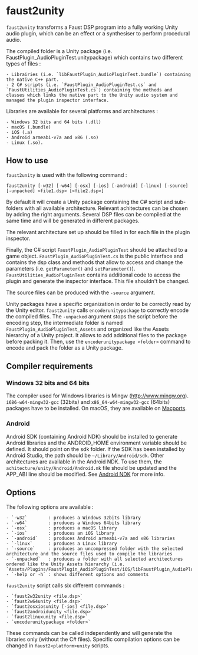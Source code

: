 # faust2unity

`faust2unity` transforms a Faust DSP program into a fully working Unity audio plugin, which can be an effect or a synthesiser to perform procedural audio.

The compiled folder is a Unity package (i.e. FaustPlugin_AudioPluginTest.unitypackage) which contains two different types of files :

    - Librairies (i.e. `libFaustPlugin_AudioPluginTest.bundle`) containing the native C++ part.
    - 2 C# scripts (i.e. `FaustPlugin_AudioPluginTest.cs` and `FaustUtilities_AudioPluginTest.cs`) containing the methods and classes which links the native part to the Unity audio system and managed the plugin inspector interface.

Libraries are available for several platforms and architectures :

    - Windows 32 bits and 64 bits (.dll)
    - macOS (.bundle)
    - iOS (.a)
    - Android armeabi-v7a and x86 (.so)
    - Linux (.so).

## How to use

`faust2unity` is used with the following command :

`faust2unity [-w32] [-w64] [-osx] [-ios] [-android] [-linux] [-source] [-unpacked] <file1.dsp> [<file2.dsp>]`

By default it will create a Unity package containing the C# script and sub-folders with all available architecture. Relevant achitectures can be chosen by adding the right arguments. Several DSP files can be compiled at the same time and will be generated in different packages.

The relevant architecture set up should be filled in for each file in the plugin inspector.

Finally, the C# script `FaustPlugin_AudioPluginTest` should be attached to a game object. `FaustPlugin_AudioPluginTest.cs` is the public interface and contains the dsp class and methods that allow to access and change the parameters (i.e. `getParameter()` and `setParameter()`). `FaustUtilities_AudioPluginTest` contains additional code to access the plugin and generate the inspector interface. This file shouldn't be changed.

The source files can be produced with the `-source` argument.

Unity packages have a specific organization in order to be correctly read by the Unity editor. `faust2unity` calls `encoderunitypackage` to correctly encode the compiled files. The `-unpacked` argument stops the script before the encoding step, the intermediate folder is named `FaustPlugin_AudioPluginTest_Assets` and organized like the Assets hierarchy of a Unity project. It allows to add additional files to the package before packing it. Then, use the `encoderunitypackage <folder>` command to encode and pack the folder as a Unity package.

## Compiler requirements

### Windows 32 bits and 64 bits

The compiler used for Windows libraries is Mingw (http://www.mingw.org). `i686-w64-mingw32-gcc` (32bits) and `x86_64-w64-mingw32-gcc` (64bits) packages have to be installed. On macOS, they are available on [Macports](https://www.macports.org).

### Android

Android SDK (containing Android NDK) should be installed to generate Android libraries and the ANDROID_HOME environment variable should be defined. It should point on the sdk folder. If the SDK has been installed by Android Studio, the path should be `~/Library/Android/sdk`. Other architectures are available in the Android NDK. To use them, the `achitecture/unity/Android/Android.mk` file should be updated and the APP_ABI line should be modified. See [Android NDK](https://developer.android.com/ndk/guides/android_mk.html) for more info.                                                                                                                                                                                                                                                                                                                                                                                                                                                                                                                                                                                                                                                                                                                                                                                                                                                                                                             

## Options

The following options are available :

    - `-w32`        : produces a Windows 32bits library
    - `-w64`        : produces a Windows 64bits library
    - `-osx`        : produces a macOS library
    - `-ios`        : produces an iOS library
    - `-android`    : produces Android armeabi-v7a and x86 libraries
    - `-linux`      : produces a Linux library
    - `-source`     : produces an uncompressed folder with the selected architecture and the source files used to compile the libraries
    - `-unpacked`   : produces a folder with all selected architectures ordered like the Unity Assets hierarchy (i.e. `Assets/Plugins/FaustPlugin_AudioPluginTest/iOS/libFaustPlugin_AudioPluginTest.a`).
    - `-help or -h` : shows different options and comments

`faust2unity` script calls six different commands :

    - `faust2w32unity <file.dsp>`
    - `faust2w64unity <file.dsp>`
    - `faust2osxiosunity [-ios] <file.dsp>`
    - `faust2androidunity <file.dsp>`
    - `faust2linuxunity <file.dsp>`
    - `encoderunitypackage <folder>`

These commands can be called independently and will generate the libraries only (without the C# files). Specific compilation options can be changed in `faust2<platform>unity` scripts.
